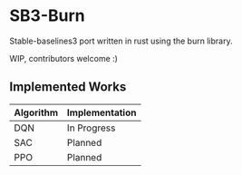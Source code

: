 # SB3-Burn
Stable-baselines3 port written in rust using the burn library.

WIP, contributors welcome :)

## Implemented Works

| Algorithm | Implementation |
|---|---|
| DQN | In Progress |
| SAC | Planned |
| PPO | Planned |